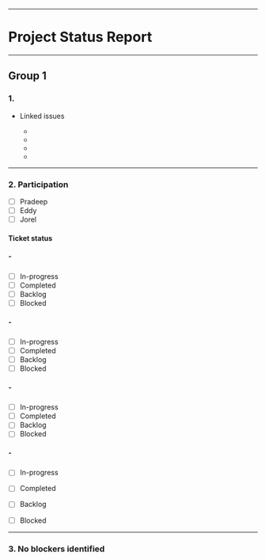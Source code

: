 ***
# Project Status Report #
***

## Group 1

### 1. 
- Linked issues

    - []()
    - []()
    - []()
    - []()


***

### 2. Participation

- [ ] Pradeep
- [ ] Eddy
- [ ] Jorel

#### Ticket status

##### - []()

- [ ] In-progress
- [ ] Completed
- [ ] Backlog
- [ ] Blocked

##### - []()

- [ ] In-progress
- [ ] Completed
- [ ] Backlog
- [ ] Blocked

##### - []()

- [ ] In-progress
- [ ] Completed
- [ ] Backlog
- [ ] Blocked

##### - []()

- [ ] In-progress
- [ ] Completed
- [ ] Backlog
- [ ] Blocked


***

### 3. No blockers identified
